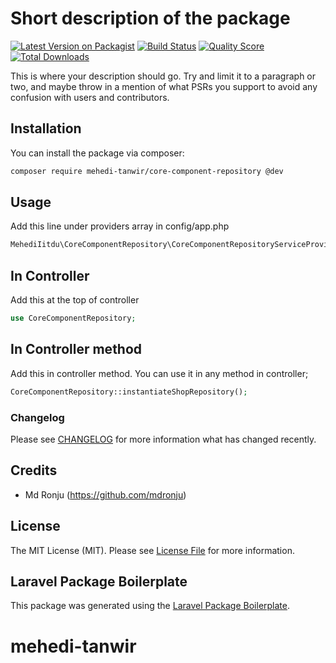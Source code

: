 # Short description of the package

[![Latest Version on Packagist](https://img.shields.io/packagist/v/mehedi-tanwir/core-component-repository.svg?style=flat-square)](https://packagist.org/packages/mehedi-tanwir/core-component-repository)
[![Build Status](https://img.shields.io/travis/mehedi-tanwir/core-component-repository/master.svg?style=flat-square)](https://travis-ci.org/mehedi-tanwir/core-component-repository)
[![Quality Score](https://img.shields.io/scrutinizer/g/mehedi-tanwir/core-component-repository.svg?style=flat-square)](https://scrutinizer-ci.com/g/mehedi-tanwir/core-component-repository)
[![Total Downloads](https://img.shields.io/packagist/dt/mehedi-tanwir/core-component-repository.svg?style=flat-square)](https://packagist.org/packages/mehedi-tanwir/core-component-repository)

This is where your description should go. Try and limit it to a paragraph or two, and maybe throw in a mention of what PSRs you support to avoid any confusion with users and contributors.

## Installation

You can install the package via composer:

```bash
composer require mehedi-tanwir/core-component-repository @dev
```

## Usage
Add this line under providers array in config/app.php
``` php
MehediIitdu\CoreComponentRepository\CoreComponentRepositoryServiceProvider::class
```
## In Controller 
Add this at the top of controller 
``` php
use CoreComponentRepository;
```
## In Controller method
Add this in controller method. You can use it in any method in controller;
``` php
CoreComponentRepository::instantiateShopRepository();
```
### Changelog

Please see [CHANGELOG](CHANGELOG.md) for more information what has changed recently.

## Credits

- Md Ronju (https://github.com/mdronju)

## License

The MIT License (MIT). Please see [License File](LICENSE.md) for more information.

## Laravel Package Boilerplate

This package was generated using the [Laravel Package Boilerplate](https://laravelpackageboilerplate.com).
# mehedi-tanwir
